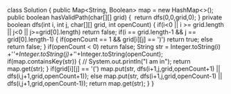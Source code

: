 class Solution {
public Map<String, Boolean> map = new HashMap<>();
public boolean hasValidPath(char[][] grid) {
​
return dfs(0,0,grid,0);
}
private boolean dfs(int i, int j, char[][] grid, int openCount) {
if(i<0 || i >= grid.length || j<0 || j>=grid[0].length)
return false;
if(i == grid.length-1 && j == grid[0].length-1) {
if(openCount == 1 && grid[i][j] == ')')
return true;
else
return false;
}
if(openCount < 0)
return false;
String str = Integer.toString(i) +'*'+Integer.toString(j)+'*'+Integer.toString(openCount);
if(map.containsKey(str)) {
// System.out.println("I am in");
return map.get(str);
}
if(grid[i][j] == '(')
map.put(str, dfs(i+1,j,grid,openCount+1) || dfs(i,j+1,grid,openCount+1));
else
map.put(str, dfs(i+1,j,grid,openCount-1) || dfs(i,j+1,grid,openCount-1));
return map.get(str);
}
}